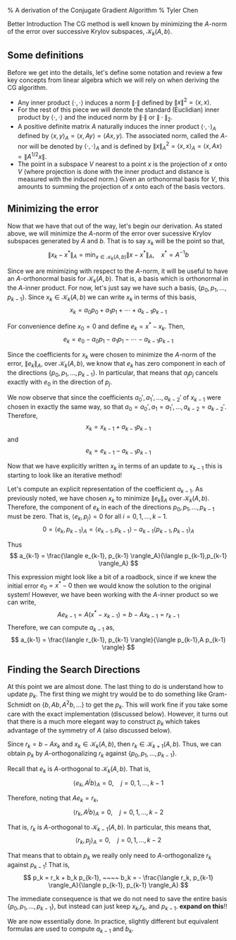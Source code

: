 % A derivation of the Conjugate Gradient Algorithm
% Tyler Chen

Better Introduction
The CG method is well known by minimizing the $A$-norm of the error over successive Krylov subspaces, $\mathcal{K}_k(A,b)$.


## Some definitions 
Before we get into the details, let's define some notation and review a few key concepts from linear algebra which we will rely on when deriving the CG algorithm.

- Any inner product $\langle \cdot,\cdot \rangle$ induces a norm $\|\cdot\|$ defined by $\|x\|^2 = \langle x,x\rangle$.
- For the rest of this piece we will denote the standard (Euclidian) inner product by $\langle \cdot,\cdot\rangle$ and the induced norm by $\|\cdot\|$ or $\|\cdot\|_2$.
- A positive definite matrix $A$ naturally induces the inner product $\langle \cdot,\cdot \rangle_A$ defined by $\langle x,y\rangle_A = \langle x,Ay\rangle = \langle Ax,y \rangle$. The associated norm, called the $A$-nor will be denoted by $\langle \cdot,\cdot\rangle_A$ and is defined by $\|x\|_A^2 = \langle x,x \rangle_A = \langle x,Ax \rangle = \| A^{1/2}x \|$.
- The point in a subspace $V$ nearest to a point $x$ is the projection of $x$ onto $V$ (where projection is done with the inner product and distance is measured with the induced norm.) Given an orthonormal basis for $V$, this amounts to summing the projection of $x$ onto each of the basis vectors.

## Minimizing the error
Now that we have that out of the way, let's begin our derivation. As stated above, we will minimize the $A$-norm of the error over sucessive Krylov subspaces generated by $A$ and $b$. That is to say $x_k$ will be the point so that,
$$
\| x_k - x^* \|_A = \min_{x\in\mathcal{K}_k(A,b)} \| x - x^* \|_A, ~~~~ x^* = A^{-1}b
$$

Since we are minimizing with respect to the $A$-norm, it will be useful to have an $A$-orthonormal basis for $\mathcal{K}_k(A,b)$. That is, a basis which is orthonormal in the $A$-inner product. For now, let's just say we have such a basis, $\{p_0,p_1,\ldots,p_{k-1}\}$. Since $x_k\in\mathcal{K}_k(A,b)$ we can write $x_k$ in terms of this basis,
$$
x_k = a_0 p_0 + a_1 p_1 + \cdots + a_{k-1} p_{k-1}
$$

For convenience define $x_0 = 0$ and define $e_k = x^* - x_k$. Then,
$$
e_k = e_0 - a_0p_1 - a_1 p_1 - \cdots - a_{k-1} p_{k-1}
$$

Since the coefficients for $x_k$ were chosen to minimize the $A$-norm of the error, $\|e_k\|_A$, over $\mathcal{K}_k(A,b)$, we know that $e_k$ has zero component in each of the directions $\{ p_0,p_1,\ldots,p_{k-1} \}$. In particular, that means that $a_jp_j$ cancels exactly with $e_0$ in the direction of $p_j$. 


<!-- is this part clear?? -->
We now observe that since the coefficients $a_0',a_1',\ldots,a_{k-2}'$ of $x_{k-1}$ were chosen in exactly the same way, so that $a_0=a_0', a_1=a_1', \ldots, a_{k-2}=a_{k-2}'$. Therefore,
$$
x_k = x_{k-1} + a_{k-1} p_{k-1}
$$
and
$$
e_k = e_{k-1} - a_{k-1} p_{k-1}
$$

Now that we have explicitly written $x_k$ in terms of an update to $x_{k-1}$ this is starting to look like an iterative method!

Let's compute an explicit representation of the coefficient $a_{k-1}$. As previously noted, we have chosen $x_k$ to minimize $\|e_k\|_A$ over $\mathcal{K}_k(A,b)$. Therefore, the component of $e_k$ in each of the directions $p_0,p_1,\ldots,p_{k-1}$ must be zero. That is, $\langle e_k , p_j \rangle = 0$ for all $i=0,1,\ldots, k-1$. 
$$
0 = \langle e_k , p_{k-1} \rangle_A
= \langle e_{k-1}, p_{k-1} \rangle - a_{k-1} \langle p_{k-1} , p_{k-1} \rangle_A
$$

Thus
$$
a_{k-1} 
= \frac{\langle e_{k-1}, p_{k-1} \rangle_A}{\langle p_{k-1},p_{k-1} \rangle_A} 
$$

This expression might look like a bit of a roadbock, since if we knew the initial error $e_0 = x^* - 0$ then we would know the solution to the original system! However, we have been working with the $A$-inner product so we can write,
$$
Ae_{k-1} = A(x^* - x_{k-1}) = b - Ax_{k-1} = r_{k-1}
$$
Therefore, we can compute $a_{k-1}$ as,
$$
a_{k-1}
= \frac{\langle r_{k-1}, p_{k-1} \rangle}{\langle p_{k-1},A p_{k-1} \rangle} 
$$


<!--
Thus, minimizing the $A$-norm of the error, $\|e_k\|_A$ over $\mathcal{K}_k(A,b)$ amounts to projecting $e_k$ into the $A$-orthonormal basis $\{p_0, p_1, \ldots, p_{k-1} \}$. This means that $e_k$ has zero component in each of the directions $\{p_0,p_1,\ldots,p_{k-1}\}$. Since $\langle p_i,p_j\rangle_A = 0$ if $i\neq j$ we have,
$$
0 = \langle e_k,p_j \rangle_A 
= \langle e_0, p_j \rangle_A - a_j \langle p_j ,p_j \rangle_A
$$

Therefore, $a_{j} = \langle e_0,p_j \rangle_A / \langle p_j,p_j \rangle_A$. 
This might look like a bit of a roadbock because if we knew the initial error $e_0 = x^* - 0$ then we would have known the solution to the original system! This is where the fact that we have been working with the $A$-inner product comes in handy. Notice that,
$$
Ae_k = A(x^* - x_k) = b - Ax_k = r_k
$$

Thus, since $r_0 = b$, we can write $a_j = \langle b,p_j \rangle/\langle p_j,Ap_j\rangle$.

This looks much more promising. Not only does it give us an easy way to compute $a_k$ at each step, but we can reuse all the coefficients we have computed at previous steps. In particular,
$$
x_k = x_{k-1} + a_{k-1}p_{k-1}
$$
and redoing our error computation,
$$
a_{k-1} = \frac{\langle r_{k-1}, p_{k-1} \rangle}{\langle p_{k-1}, Ap_{k-1} \rangle}
$$
-->

## Finding the Search Directions
At this point we are almost done. The last thing to do is understand how to update $p_k$. The first thing we might try would be to do something like Gram-Schmidt on $\{b,Ab,A^2b,\ldots \}$ to get the $p_k$. This will work fine if you take some care with the exact implementation (discussed below). However, it turns out that there is a much more elegant way to construct $p_k$ which takes advantage of the symmetry of $A$ (also discussed below).


Since $r_k = b-Ax_k$ and $x_k\in\mathcal{K}_k(A,b)$, then $r_k \in \mathcal{K}_{k+1}(A,b)$. Thus, we can obtain $p_k$ by $A$-orthogonalizing $r_k$ against $\{p_0,p_1,\ldots,p_{k-1}\}$. 

Recall that $e_k$ is $A$-orthogonal to $\mathcal{K}_k(A,b)$. That is,
$$
\langle e_k, A^j b \rangle_A = 0, ~~~~ j=0,1,\ldots,k-1
$$

Therefore, noting that $Ae_k = r_k$,
$$
\langle r_k, A^j b \rangle_A = 0, ~~~~ j=0,1,\ldots,k-2
$$

That is, $r_k$ is $A$-orthogonal to $\mathcal{K}_{k-1}(A,b)$. In particular, this means that,
$$
\langle r_k, p_j \rangle_A = 0, ~~~~ j=0,1,\ldots,k-2
$$

That means that to obtain $p_k$ we really only need to $A$-orthogonalize $r_k$ against $p_{k-1}$! That is,
$$
p_k = r_k + b_k p_{k-1}, ~~~~ b_k = - \frac{\langle r_k, p_{k-1} \rangle_A}{\langle p_{k-1}, p_{k-1} \rangle_A}
$$


The immediate consequence is that we do not need to save the entire basis $\{p_0,p_1,\ldots,p_{k-1}\}$, but instead can just keep $x_k$,$r_k$, and $p_{k-1}$. **expand on this**!!

We are now essentially done. In practice, slightly different but equivalent formulas are used to compute $a_{k-1}$ and $b_k$.
